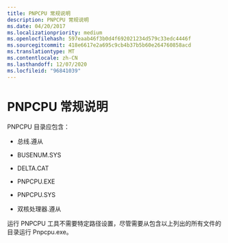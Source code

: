 ```yaml
---
title: PNPCPU 常规说明
description: PNPCPU 常规说明
ms.date: 04/20/2017
ms.localizationpriority: medium
ms.openlocfilehash: 597eaab46f3b0d4f692021234d579c33edc4446f
ms.sourcegitcommit: 418e6617e2a695c9cb4b37b5b60e264760858acd
ms.translationtype: MT
ms.contentlocale: zh-CN
ms.lasthandoff: 12/07/2020
ms.locfileid: "96841039"
---
```

# <a name="pnpcpu-general-notes"></a>PNPCPU 常规说明


PNPCPU 目录应包含：

-   总线.遵从

-   BUSENUM.SYS

-   DELTA.CAT

-   PNPCPU.EXE

-   PNPCPU.SYS

-   双核处理器.遵从

运行 PNPCPU 工具不需要特定路径设置，尽管需要从包含以上列出的所有文件的目录运行 Pnpcpu.exe。

 

 






